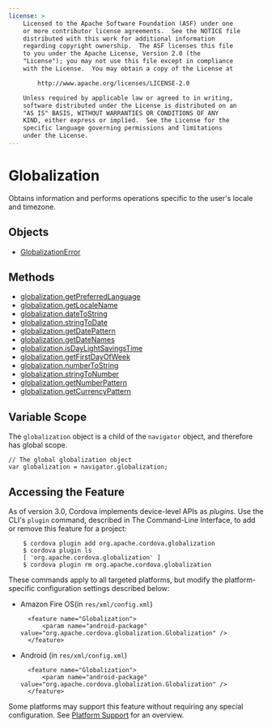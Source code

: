 ```yaml
---
license: >
    Licensed to the Apache Software Foundation (ASF) under one
    or more contributor license agreements.  See the NOTICE file
    distributed with this work for additional information
    regarding copyright ownership.  The ASF licenses this file
    to you under the Apache License, Version 2.0 (the
    "License"); you may not use this file except in compliance
    with the License.  You may obtain a copy of the License at

        http://www.apache.org/licenses/LICENSE-2.0

    Unless required by applicable law or agreed to in writing,
    software distributed under the License is distributed on an
    "AS IS" BASIS, WITHOUT WARRANTIES OR CONDITIONS OF ANY
    KIND, either express or implied.  See the License for the
    specific language governing permissions and limitations
    under the License.
---
```


# Globalization

Obtains information and performs operations specific to the user's
locale and timezone.

## Objects

- <a href="GlobalizationError/globalizationerror.html">GlobalizationError</a>

## Methods

- <a href="globalization.getPreferredLanguage.html">globalization.getPreferredLanguage</a>
- <a href="globalization.getLocaleName.html">globalization.getLocaleName</a>
- <a href="globalization.dateToString.html">globalization.dateToString</a>
- <a href="globalization.stringToDate.html">globalization.stringToDate</a>
- <a href="globalization.getDatePattern.html">globalization.getDatePattern</a>
- <a href="globalization.getDateNames.html">globalization.getDateNames</a>
- <a href="globalization.isDayLightSavingsTime.html">globalization.isDayLightSavingsTime</a>
- <a href="globalization.getFirstDayOfWeek.html">globalization.getFirstDayOfWeek</a>
- <a href="globalization.numberToString.html">globalization.numberToString</a>
- <a href="globalization.stringToNumber.html">globalization.stringToNumber</a>
- <a href="globalization.getNumberPattern.html">globalization.getNumberPattern</a>
- <a href="globalization.getCurrencyPattern.html">globalization.getCurrencyPattern</a>

## Variable Scope

The `globalization` object is a child of the `navigator` object, and
therefore has global scope.

    // The global globalization object
    var globalization = navigator.globalization;

## Accessing the Feature

As of version 3.0, Cordova implements device-level APIs as _plugins_.
Use the CLI's `plugin` command, described in The Command-Line
Interface, to add or remove this feature for a project:

        $ cordova plugin add org.apache.cordova.globalization
        $ cordova plugin ls
        [ 'org.apache.cordova.globalization' ]
        $ cordova plugin rm org.apache.cordova.globalization

These commands apply to all targeted platforms, but modify the
platform-specific configuration settings described below:

* Amazon Fire OS(in `res/xml/config.xml`)

        <feature name="Globalization">
            <param name="android-package" value="org.apache.cordova.globalization.Globalization" />
        </feature>

* Android (in `res/xml/config.xml`)

        <feature name="Globalization">
            <param name="android-package" value="org.apache.cordova.globalization.Globalization" />
        </feature>

Some platforms may support this feature without requiring any special
configuration.  See <a href="../../guide/support/index.html">Platform Support</a> for an overview.

